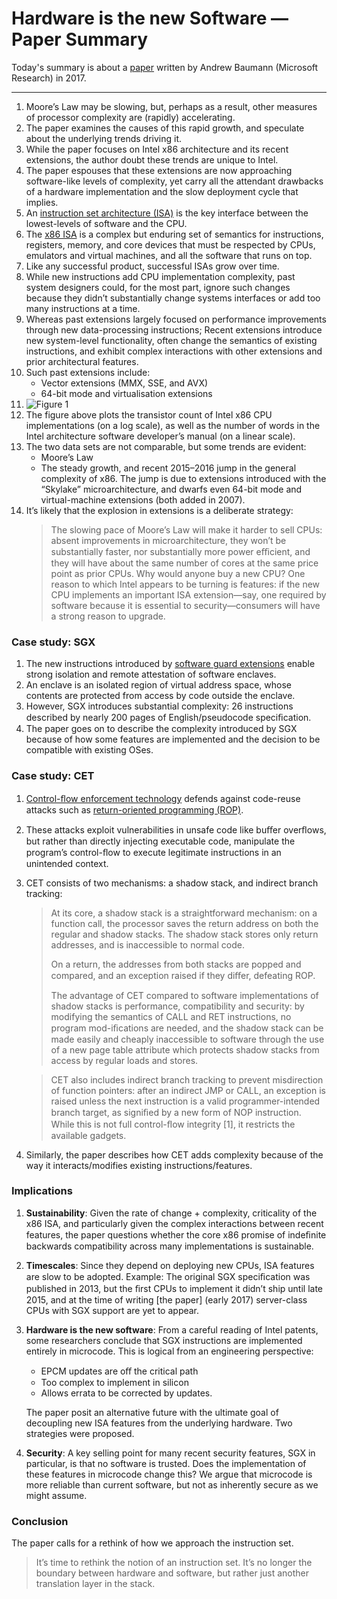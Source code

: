 # Hardware is the new Software — Paper Summary


Today's summary is about a [paper](https://www.microsoft.com/en-us/research/wp-content/uploads/2017/05/baumann-hotos17.pdf) written by Andrew Baumann (Microsoft Research) in 2017.

-----

1. Moore’s Law may be slowing, but, perhaps as a result, other measures of processor complexity are (rapidly) acceler­ating.
2. The paper examines the causes of this rapid growth, and speculate about the underlying trends driving it.
3. While the paper focuses on Intel x86 architecture and its recent extensions, the author doubt these trends are unique to Intel.
4. The paper espouses that these extensions are now approaching software-like levels of complexity, yet carry all the attendant drawbacks of a hardware implementation and the slow deployment cycle that implies.
5. An [instruction set architecture (ISA)](https://en.wikipedia.org/wiki/Instruction_set_architecture) is the key interface between the lowest-levels of software and the CPU.
6. The [x86 ISA](https://en.wikipedia.org/wiki/X86_instruction_listings) is a complex but enduring set of semantics for in­structions, registers, memory, and core devices that must be respected by CPUs, emulators and virtual machines, and all the software that runs on top.
7. Like any successful product, successful ISAs grow over time.
8. While new instructions add CPU implementation com­plexity, past system designers could, for the most part, ignore such changes because they didn’t substan­tially change systems interfaces or add too many instructions at a time.
9. Whereas past extensions largely focused on performance improvements through new data-processing instructions; Recent extensions introduce new system-level functionality, often change the semantics of existing instructions, and exhibit complex interactions with other extensions and prior ar­chitectural features.
10. Such past extensions include:
    * Vector extensions (MMX, SSE, and AVX) 
    * 64-bit mode and virtualisation extensions
8. ![Figure 1](assets/fig1.png)
9. The figure above plots the transistor count of Intel x86 CPU implementations (on a log scale), as well as the number of words in the Intel architecture software developer’s manual (on a linear scale).
10. The two data sets are not comparable, but some trends are evident:
    * Moore’s Law
    * The steady growth, and recent 2015–2016 jump in the general complexity of x86. The jump is due to extensions introduced with the “Sky­lake” microarchitecture, and dwarfs even 64-bit mode and virtual-machine extensions (both added in 2007).
11. It’s likely that the explosion in extensions is a deliberate strategy:
    > The slowing pace of Moore’s Law will make it harder to sell CPUs: absent improvements in microarchitecture, they won’t be substantially faster, nor substantially more power eﬃcient, and they will have about the same num­ber of cores at the same price point as prior CPUs. Why would anyone buy a new CPU? One reason to which In­tel appears to be turning is features: if the new CPU im­plements an important ISA extension—say, one required by software because it is essential to security—consumers will have a strong reason to upgrade.

### Case study: SGX
1. The new instructions introduced by [software guard exten­sions](https://en.wikipedia.org/wiki/Software_Guard_Extensions) enable strong isolation and remote attestation of software enclaves.
2. An enclave is an isolated region of virtual address space, whose contents are protected from access by code outside the enclave.
3. However, SGX introduces substantial complexity: 26 instructions described by nearly 200 pages of En­glish/pseudocode speciﬁcation.
4. The paper goes on to describe the complexity introduced by SGX because of how some features are implemented and the decision to be compatible with existing OSes.

### Case study: CET
1. [Control-ﬂow enforcement technology](https://en.wikipedia.org/wiki/Control-flow_integrity) defends against code-reuse attacks such as [return-oriented programming (ROP)](https://en.wikipedia.org/wiki/Return-oriented_programming).
2. These attacks exploit vulnerabilities in unsafe code like buﬀer overﬂows, but rather than directly inject­ing executable code, manipulate the program’s control-­ﬂow to execute legitimate instructions in an unintended context.
3. CET consists of two mechanisms: a shadow stack, and indirect branch tracking:
    > At its core, a shadow stack is a straightforward mecha­nism: on a function call, the processor saves the return ad­dress on both the regular and shadow stacks. The shadow stack stores only return addresses, and is inaccessible to normal code.
    > 
    > On a return, the addresses from both stacks are popped and compared, and an exception raised if they diﬀer, defeating ROP.
    > 
    > The advantage of CET compared to software implementations of shadow stacks is perfor­mance, compatibility and security: by modifying the se­mantics of CALL and RET instructions, no program mod-iﬁcations are needed, and the shadow stack can be made easily and cheaply inaccessible to software through the use of a new page table attribute which protects shadow stacks from access by regular loads and stores.

    > CET also includes indirect branch tracking to prevent misdirection of function pointers: after an indirect JMP or CALL, an exception is raised unless the next instruction is a valid programmer-intended branch target, as signiﬁed by a new form of NOP instruction. While this is not full control-ﬂow integrity [1], it restricts the available gadgets.
4. Similarly, the paper describes how CET adds complexity because of the way it interacts/modifies existing instructions/features.

### Implications
1. **Sustainability**: Given the rate of change + complexity, criticality of the x86 ISA, and particularly given the complex interactions between recent features, the paper questions whether the core x86 promise of indeﬁnite backwards compatibility across many implementations is sustainable.
2. **Timescales**: Since they depend on deploying new CPUs, ISA features are slow to be adopted. Example: The original SGX speciﬁcation was published in 2013, but the ﬁrst CPUs to implement it didn’t ship until late 2015, and at the time of writing [the paper] (early 2017) server-class CPUs with SGX support are yet to appear.
3. **Hardware is the new software**: From a careful reading of Intel patents, some researchers conclude that SGX instructions are implemented entirely in microcode. This is logical from an engineering per­spective:
    * EPCM updates are oﬀ the critical path
    * Too complex to implement in silicon
    * Allows errata to be cor­rected by updates.
    
    The paper posit an al­ternative future with the ultimate goal of decoupling new ISA features from the underlying hardware. Two strategies were proposed.
4. **Security**: A key selling point for many recent security features, SGX in particular, is that no software is trusted. Does the implementation of these features in microcode change this? We argue that microcode is more reliable than current software, but not as inherently secure as we might assume.

### Conclusion
The paper calls for a rethink of how we approach the instruc­tion set.

> It’s time to rethink the notion of an instruction set. It’s no longer the boundary between hardware and software, but rather just another translation layer in the stack.
